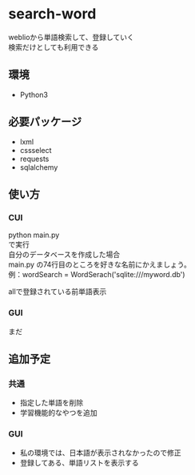 # search-word
weblioから単語検索して、登録していく  
検索だけとしても利用できる

## 環境
* Python3

## 必要パッケージ
* lxml
* cssselect
* requests
* sqlalchemy

## 使い方
### CUI
python main.py  
で実行  
自分のデータベースを作成した場合  
main.py の74行目のところを好きな名前にかえましょう。  
例：wordSearch = WordSerach('sqlite:///myword.db')

allで登録されている前単語表示

### GUI
  まだ

## 追加予定
### 共通
* 指定した単語を削除  
* 学習機能的なやつを追加

### GUI
* 私の環境では、日本語が表示されなかったので修正  
* 登録してある、単語リストを表示する
